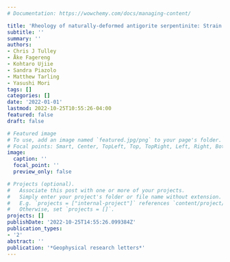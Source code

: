 ```yaml
---
# Documentation: https://wowchemy.com/docs/managing-content/

title: 'Rheology of naturally-deformed antigorite serpentinite: Strain and strain-rate dependence at mantle-wedge conditions'
subtitle: ''
summary: ''
authors:
- Chris J Tulley
- Åke Fagereng
- Kohtaro Ujiie
- Sandra Piazolo
- Matthew Tarling
- Yasushi Mori
tags: []
categories: []
date: '2022-01-01'
lastmod: 2022-10-25T10:55:26-04:00
featured: false
draft: false

# Featured image
# To use, add an image named `featured.jpg/png` to your page's folder.
# Focal points: Smart, Center, TopLeft, Top, TopRight, Left, Right, BottomLeft, Bottom, BottomRight.
image:
  caption: ''
  focal_point: ''
  preview_only: false

# Projects (optional).
#   Associate this post with one or more of your projects.
#   Simply enter your project's folder or file name without extension.
#   E.g. `projects = ["internal-project"]` references `content/project/deep-learning/index.md`.
#   Otherwise, set `projects = []`.
projects: []
publishDate: '2022-10-25T14:55:26.099384Z'
publication_types:
- '2'
abstract: ''
publication: '*Geophysical research letters*'
---
```


